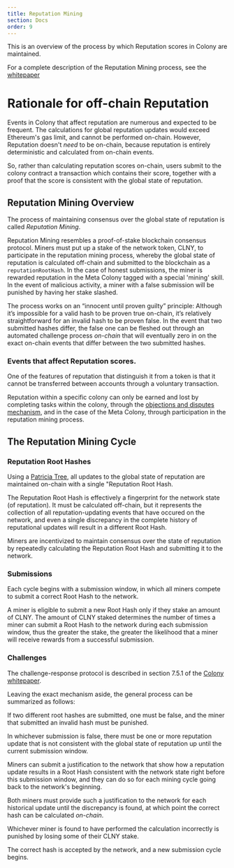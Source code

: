 ```yaml
---
title: Reputation Mining
section: Docs
order: 9
---
```


This is an overview of the process by which Reputation scores in Colony are maintained.

For a complete description of the Reputation Mining process, see the [whitepaper](https://colony.io/whitepaper.pdf)

# Rationale for off-chain Reputation
Events in Colony that affect reputation are numerous and expected to be frequent. The calculations for global reputation updates would exceed Ethereum's gas limit, and cannot be performed on-chain. However, Reputation doesn't *need* to be on-chain, because reputation is entirely deterministic and calculated from on-chain events.

So, rather than calculating reputation scores on-chain, users submit to the colony contract a transaction  which contains their score, together with a proof that the score is consistent with the global state of reputation.

## Reputation Mining Overview
The process of maintaining consensus over the global state of reputation is called *Reputation Mining*.

Reputation Mining resembles a proof-of-stake blockchain consensus protocol. Miners must put up a stake of the network token, CLNY, to participate in the reputation mining process, whereby the global state of reputation is calculated off-chain and submitted to the blockchain as a `reputationRootHash`. In the case of honest submissions, the miner is rewarded reputation in the Meta Colony tagged with a special 'mining' skill. In the event of malicious activity, a miner with a false submission will be punished by having her stake slashed.

The process works on an “innocent until proven guilty” principle: Although it’s impossible for a valid hash to be proven true on-chain, it’s relatively straightforward for an invalid hash to be proven false. In the event that two submitted hashes differ, the false one can be fleshed out through an automated challenge process *on-chain* that will eventually zero in on the exact on-chain events that differ between the two submitted hashes.

### Events that affect Reputation scores.
One of the features of reputation that distinguish it from a token is that it cannot be transferred between accounts through a voluntary transaction.

Reputation within a specific colony can only be earned and lost by completing tasks within the colony, through the [objections and disputes mechanism](/colonynetwork/docs-objections-and-disputes/), and in the case of the Meta Colony, through participation in the reputation mining process.

## The Reputation Mining Cycle


### Reputation Root Hashes
Using a [Patricia Tree](https://github.com/ethereum/wiki/wiki/Patricia-Tree), all updates to the global state of reputation are maintained on-chain with a single "Reputation Root Hash.

The Reputation Root Hash is effectively a fingerprint for the network state (of reputation). It must be calculated off-chain, but it represents the collection of all reputation-updating events that have occured on the network, and even a single discrepancy in the complete history of reputational updates will result in a different Root Hash.  

Miners are incentivized to maintain consensus over the state of reputation by repeatedly calculating the Reputation Root Hash and submitting it to the network.

### Submissions
Each cycle begins with a submission window, in which all miners compete to submit a correct Root Hash to the network.

A miner is eligible to submit a new Root Hash only if they stake an amount of CLNY. The amount of CLNY staked determines the number of times a miner can submit a Root Hash to the network during each submission window, thus the greater the stake, the greater the likelihood that a miner will receive rewards from a successful submission.

### Challenges
The challenge-response protocol is described in section 7.5.1 of the [Colony whitepaper](https://colony.io/whitepaper.pdf).

Leaving the exact mechanism aside, the general process can be summarized as follows:

If two different root hashes are submitted, one must be false, and the miner that submitted an invalid hash must be punished.

In whichever submission is false, there must be one or more reputation update that is not consistent with the global state of reputation up until the current submission window.

Miners can submit a justification to the network that show how a reputation update results in a Root Hash consistent with the network state right before this submission window, and they can do so for each mining cycle going back to the network's beginning.

Both miners must provide such a justification to the network for each historical update until the discrepancy is found, at which point the correct hash can be calculated *on-chain*.

Whichever miner is found to have performed the calculation incorrectly is punished by losing some of their CLNY stake.

The correct hash is accepted by the network, and a new submission cycle begins.
